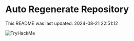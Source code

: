 # Auto Regenerate Repository

This README was last updated: 2024-08-21 22:51:12

 ![TryHackMe](https://tryhackme.com/badge/533634)
